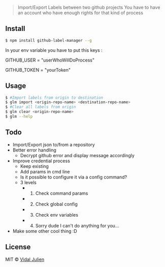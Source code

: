> Import/Export Labels between two github projects
> You have to have an account who have enough rights for that kind of process


## Install

```sh
$ npm install github-label-manager --g
```

In your env variable you have to put this keys :

GITHUB_USER = "userWhoWillDoProcess"

GITHUB_TOKEN = "yourToken"


## Usage

```sh
$ #Import labels from origin to destination
$ glm import <origin-repo-name> <destination-repo-name>
$ #Clear all labels from origin
$ glm clear <origin-repo-name>
$ glm --help
```

## Todo

- Import/Export json to/from a repository
- Better error handling
  + Decrypt github error and display message accordingly
- Improve credential process
  + Keep existing
  + Add params in cmd line
  + Is it possible to configure it via a config command?
  + 3 levels
    * 1) Check command params
    * 2) Check global config
    * 3) Check env variables
    * 4) Sorry dude I can't do anything for you...
- Make some other cool thing :D

## License

MIT © [Vidal Julien](http://www.julien-vidal.fr)
